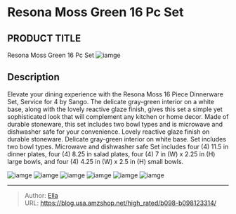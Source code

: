 # Resona Moss Green 16 Pc Set


## PRODUCT TITLE 

Resona Moss Green 16 Pc Set
![iamge](https://b2bfiles1.gigab2b.cn/image/wkseller/27762/20230809_e87affbf65a31f27d0f9513be41ac7c0.jpg)

## Description

Elevate your dining experience with the Resona Moss 16 Piece Dinnerware Set, Service for 4 by Sango. The delicate gray-green interior on a white base, along with the lovely reactive glaze finish, gives this set a simple yet sophisticated look that will complement any kitchen or home decor. Made of durable stoneware, this set includes two bowl types and is microwave and dishwasher safe for your convenience.
Lovely reactive glaze finish on durable stoneware.
Delicate gray-green interior on white base.
Set includes two bowl types.
Microwave and dishwasher safe
Set includes four (4) 11.5 in dinner plates, four (4) 8.25 in salad plates, four (4) 7 in (W) x 2.25 in (H) large bowls, and four (4) 4.25 in (W) x 2.5 in (H) small bowls.






![iamge](https://b2bfiles1.gigab2b.cn/image/wkseller/27762/20230809_80f5e335ef1d575af6afe6d5e078521d.jpg)
![iamge](https://b2bfiles1.gigab2b.cn/image/wkseller/27762/20230809_50798b4053c03ad593b36dc537ca87c4.jpg)
![iamge](https://b2bfiles1.gigab2b.cn/image/wkseller/27762/20230809_d1d54f53612598f30149df8853fca82e.jpg)
![iamge](https://b2bfiles1.gigab2b.cn/image/wkseller/27762/20230809_395c5c4b014b10c1f947a579ab65e001.jpg)
![iamge](https://b2bfiles1.gigab2b.cn/image/wkseller/27762/20230809_683a195426a39f05bf5de844656fa942.jpg)
![iamge](https://b2bfiles1.gigab2b.cn/image/wkseller/27762/20230809_31a9f7e79d8e77dc34fcb56196de35eb.jpg)


---

> Author: [Ella](https://blog.usa.amzshop.net/)  
> URL: https://blog.usa.amzshop.net/high_rated/b098-b098123314/  

